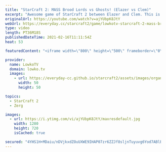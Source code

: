 ```yaml
---
title: "StarCraft 2: MASS Brood Lords vs Ghosts! (Elazer vs Clem)"
excerpt: "Awesome game of StarCraft 2 between Elazer and Clem. This is one of the longest games of professional SC2 that I've casted recently. It really comes down to the final resources.  Support my work on Patreon: http://www.patreon.com/lowkotv Become a YouTube member: https://lowko.tv/join  My second channel:"
originalUrl: https://youtube.com/watch?v=ajYUbpK8JtY
webUrl: https://everyday.cc/starcraft2/game/lowkotv-starcraft-2-mass-brood-lords-vs-ghosts-elazer-vs-clem/
type: video
length: PT36M18S
publishedDateTime: 2021-02-16T11:11:54Z
heat: 53

featuredContent: "<iframe width=\"800\" height=\"500\" frameborder=\"0\" src=\"https://www.youtube.com/embed/ajYUbpK8JtY\" allow=\"accelerometer; autoplay; encrypted-media; gyroscope; picture-in-picture\" allowfullscreen></iframe>"

provider:
  name: LowkoTV
  domain: lowko.tv
  images:
    - url: https://everyday-cc.github.io/starcraft2/assets/images/organizations/lowko.tv-50x50.jpg
      width: 50
      height: 50

topics:
  - StarCraft 2
  - Zerg

images:
  - url: https://i.ytimg.com/vi/ajYUbpK8JtY/maxresdefault.jpg
    width: 1280
    height: 720
    isCached: true

secured: "4YHS1H+MDaiu/nDVjkxdZOuUXWE9IHAP07zr6ZZJf8sljnTuyuvg6Yod7ABlEWczshrDM50AultPgq4t4ZkBtZcKpY7IUgERcF4UTJ5TuNllbB5HBJxvDhuduH1/BhYouJXhCoZBsedbPTs+Ff+/N+x7sqwR44jlnpLQzRKTxN2Vbd/mjFvgO7v4D0gD+gVeGbT9okqel9cFHAHnaa4nONEyHDqojT28fgdDKuyTtKjf1l9zkTDw3lgqsUKhhUW6rAbNjtVbrAb7031dEnFLx1AHJy4nSg3IB2Spztx9ZDQ5XpLlypat8rEBcBE+3S/8t0co7OQW76zUm8Iy2C5y1gCEwFneX9CG9mYrcGsd6F/snZe5NmreSo1zVS+WtjfKdbZA/rZI2+kicfcWOj4WfN2wLVPh26WlQoyNDZiXc0xzwlzhRsqjw95OqMS7uZDg;45LnI/gsGCIk31SEa8qWoQ=="
---
```


